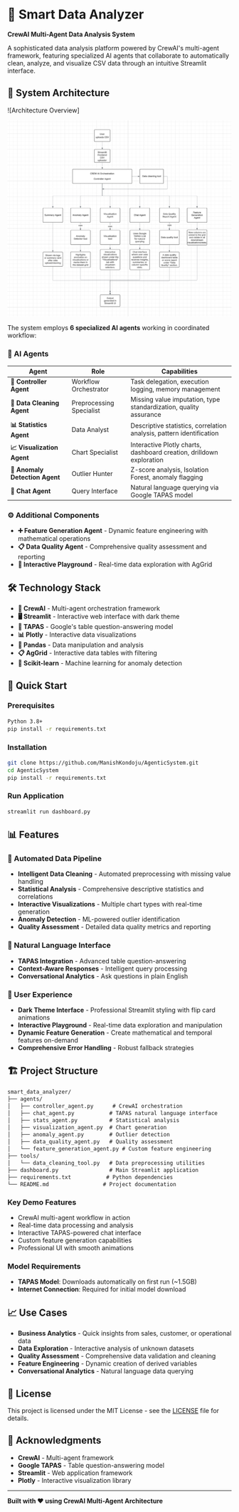 # 🚀 Smart Data Analyzer

**CrewAI Multi-Agent Data Analysis System**

A sophisticated data analysis platform powered by CrewAI's multi-agent framework, featuring specialized AI agents that collaborate to automatically clean, analyze, and visualize CSV data through an intuitive Streamlit interface.

## 🎯 System Architecture

![Architecture Overview]

![alt text](image.png)

The system employs **6 specialized AI agents** working in coordinated workflow:

### 🤖 AI Agents

| Agent | Role | Capabilities |
|-------|------|-------------|
| **🧠 Controller Agent** | Workflow Orchestrator | Task delegation, execution logging, memory management |
| **🧹 Data Cleaning Agent** | Preprocessing Specialist | Missing value imputation, type standardization, quality assurance |
| **📊 Statistics Agent** | Data Analyst | Descriptive statistics, correlation analysis, pattern identification |
| **📈 Visualization Agent** | Chart Specialist | Interactive Plotly charts, dashboard creation, drilldown exploration |
| **🚨 Anomaly Detection Agent** | Outlier Hunter | Z-score analysis, Isolation Forest, anomaly flagging |
| **💬 Chat Agent** | Query Interface | Natural language querying via Google TAPAS model |

### ⚙️ Additional Components
- **➕ Feature Generation Agent** - Dynamic feature engineering with mathematical operations
- **📋 Data Quality Agent** - Comprehensive quality assessment and reporting
- **🧪 Interactive Playground** - Real-time data exploration with AgGrid

## 🛠️ Technology Stack

- **🤖 CrewAI** - Multi-agent orchestration framework
- **🖥️ Streamlit** - Interactive web interface with dark theme
- **🧠 TAPAS** - Google's table question-answering model
- **📊 Plotly** - Interactive data visualizations  
- **🐼 Pandas** - Data manipulation and analysis
- **📋 AgGrid** - Interactive data tables with filtering
- **🔬 Scikit-learn** - Machine learning for anomaly detection

## 🚀 Quick Start

### Prerequisites
```bash
Python 3.8+
pip install -r requirements.txt
```

### Installation
```bash
git clone https://github.com/ManishKondoju/AgenticSystem.git
cd AgenticSystem
pip install -r requirements.txt
```

### Run Application
```bash
streamlit run dashboard.py
```

## 📊 Features

### 🔄 Automated Data Pipeline
- **Intelligent Data Cleaning** - Automated preprocessing with missing value handling
- **Statistical Analysis** - Comprehensive descriptive statistics and correlations
- **Interactive Visualizations** - Multiple chart types with real-time generation
- **Anomaly Detection** - ML-powered outlier identification
- **Quality Assessment** - Detailed data quality metrics and reporting

### 💬 Natural Language Interface
- **TAPAS Integration** - Advanced table question-answering
- **Context-Aware Responses** - Intelligent query processing
- **Conversational Analytics** - Ask questions in plain English

### 🎨 User Experience
- **Dark Theme Interface** - Professional Streamlit styling with flip card animations
- **Interactive Playground** - Real-time data exploration and manipulation
- **Dynamic Feature Generation** - Create mathematical and temporal features on-demand
- **Comprehensive Error Handling** - Robust fallback strategies

## 🏗️ Project Structure

```
smart_data_analyzer/
├── agents/
│   ├── controller_agent.py      # CrewAI orchestration
│   ├── chat_agent.py           # TAPAS natural language interface
│   ├── stats_agent.py          # Statistical analysis
│   ├── visualization_agent.py  # Chart generation
│   ├── anomaly_agent.py        # Outlier detection
│   ├── data_quality_agent.py   # Quality assessment
│   └── feature_generation_agent.py # Custom feature engineering
├── tools/
│   └── data_cleaning_tool.py   # Data preprocessing utilities
├── dashboard.py                # Main Streamlit application
├── requirements.txt           # Python dependencies
└── README.md                 # Project documentation
```


### Key Demo Features
- CrewAI multi-agent workflow in action
- Real-time data processing and analysis
- Interactive TAPAS-powered chat interface
- Custom feature generation capabilities
- Professional UI with smooth animations


### Model Requirements
- **TAPAS Model**: Downloads automatically on first run (~1.5GB)
- **Internet Connection**: Required for initial model download

## 📈 Use Cases

- **Business Analytics** - Quick insights from sales, customer, or operational data
- **Data Exploration** - Interactive analysis of unknown datasets
- **Quality Assessment** - Comprehensive data validation and cleaning
- **Feature Engineering** - Dynamic creation of derived variables
- **Conversational Analytics** - Natural language data querying


## 📄 License

This project is licensed under the MIT License - see the [LICENSE](LICENSE) file for details.

## 🙏 Acknowledgments

- **CrewAI** - Multi-agent framework
- **Google TAPAS** - Table question-answering model
- **Streamlit** - Web application framework
- **Plotly** - Interactive visualization library

---

**Built with ❤️ using CrewAI Multi-Agent Architecture**